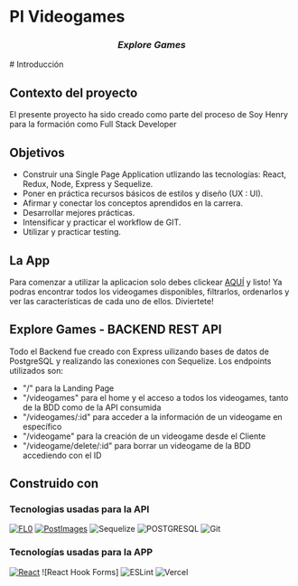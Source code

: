 # PI Videogames 

<div align="center">
  <h3><em>Explore Games</em></h3>
<div align="left">
# Introducción

## Contexto del proyecto
El presente proyecto ha sido creado como parte del proceso de Soy Henry para la formación como Full Stack Developer

## Objetivos
- Construir una Single Page Application utlizando las tecnologías: React, Redux, Node, Express y Sequelize.
- Poner en práctica recursos básicos de estilos y diseño (UX : UI).
- Afirmar y conectar los conceptos aprendidos en la carrera.
- Desarrollar mejores prácticas.
- Intensificar y practicar el workflow de GIT.
- Utilizar y practicar testing.

## La App

Para comenzar a utilizar la aplicacion solo debes clickear [AQUÍ](https://explore-games.vercel.app/) y listo! Ya podras encontrar todos los videogames disponibles, filtrarlos, ordenarlos y ver las características de cada uno de ellos. Diviertete!

## Explore Games - BACKEND REST API

Todo el Backend fue creado con Express uilizando bases de datos de PostgreSQL y realizando las conexiones con Sequelize. Los endpoints utilizados son:
- "/" para la Landing Page
- "/videogames" para el home y el acceso a todos los videogames, tanto de la BDD como de la API consumida
- "/videogames/:id" para acceder a la información de un videogame en específico
- "/videogame" para la creación de un videogame desde el Cliente
- "/videogame/delete/:id" para borrar un videogame de la BDD accediendo con el ID

## Construido con

### Tecnologias usadas para la API
[![FL0](https://img.shields.io/badge/Render-000000?style=for-the-badge&logo=FL0&logoColor=white)](https://www.fl0.com/) 
[![PostImages](https://img.shields.io/badge/PostImages-000000?style=for-the-badge&logo=FL0&logoColor=white)](https://postimages.org/) 
![Sequelize](https://img.shields.io/badge/Sequelize-00000?style=for-the-badge&logo=sequelize&logoColor=green&color=white)
![POSTGRESQL](https://img.shields.io/badge/PostgreSQL-00000?style=for-the-badge&logo=postgresql&logoColor=blue&color=white)
![Git](https://img.shields.io/badge/git-00000?style=for-the-badge&logo=git&color=white)

### Tecnologías usadas para la APP
[![React](https://img.shields.io/badge/React-61DAFB?style=for-the-badge&logo=react&logoColor=white)](https://reactjs.org/) ![React Hook Forms]
![ESLint](https://img.shields.io/badge/ESLint-ADD8E6?style=for-the-badge&logo=eslint&logoColor=white)
![Vercel](https://img.shields.io/badge/vercel-00000?style=for-the-badge&logo=vercel&logoColor=black&color=white)

